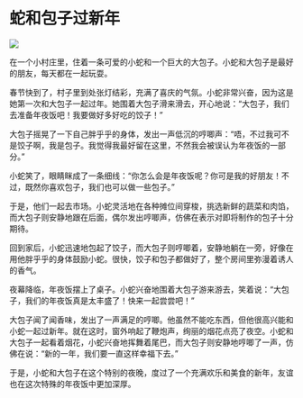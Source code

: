 # 蛇和包子过新年

![](https://i.imgur.com/ywZ50mF.png)

在一个小村庄里，住着一条可爱的小蛇和一个巨大的大包子。小蛇和大包子是最好的朋友，每天都在一起玩耍。

春节快到了，村子里到处张灯结彩，充满了喜庆的气氛。小蛇非常兴奋，因为这是她第一次和大包子一起过年。她围着大包子滑来滑去，开心地说：“大包子，我们去准备年夜饭吧！我要做好多好吃的饺子！”

大包子摇晃了一下自己胖乎乎的身体，发出一声低沉的哼唧声：“唔，不过我可不是饺子啊，我是包子。我觉得我最好留在这里，不然我会被误认为年夜饭的一部分。”

小蛇笑了，眼睛眯成了一条细线：“你怎么会是年夜饭呢？你可是我的好朋友！不过，既然你喜欢包子，我们也可以做一些包子。”

于是，他们一起去市场。小蛇灵活地在各种摊位间穿梭，挑选新鲜的蔬菜和肉馅，而大包子则安静地跟在后面，偶尔发出哼唧声，仿佛在表示对即将制作的包子十分期待。

回到家后，小蛇迅速地包起了饺子，而大包子则哼唧着，安静地躺在一旁，好像在用他胖乎乎的身体鼓励小蛇。很快，饺子和包子都做好了，整个房间里弥漫着诱人的香气。

夜幕降临，年夜饭摆上了桌子。小蛇兴奋地围着大包子游来游去，笑着说：“大包子，我们的年夜饭真是太丰盛了！快来一起尝尝吧！”

大包子闻了闻香味，发出了一声满足的哼唧。他虽然不能吃东西，但他很高兴能和小蛇一起过新年。就在这时，窗外响起了鞭炮声，绚丽的烟花点亮了夜空。小蛇和大包子一起看着烟花，小蛇兴奋地挥舞着尾巴，而大包子则安静地哼唧了一声，仿佛在说：“新的一年，我们要一直这样幸福下去。”

于是，小蛇和大包子在这个特别的夜晚，度过了一个充满欢乐和美食的新年，友谊也在这次特殊的年夜饭中更加深厚。